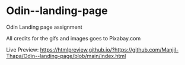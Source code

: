 # Odin--landing-page

Odin Landing page assignment

All credits for the gifs and images goes to Pixabay.com

Live Preview:
https://htmlpreview.github.io/?https://github.com/Manjil-Thapa/Odin--landing-page/blob/main/index.html
